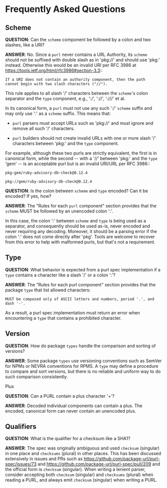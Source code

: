 # Frequently Asked Questions


## Scheme

**QUESTION**: Can the ``scheme`` component be followed by a colon and two
slashes, like a URI?

**ANSWER**: No.  Since a ``purl`` never contains a URL Authority, its
``scheme`` should not be suffixed with double slash as in 'pkg://' and should
 use 'pkg:' instead. Otherwise this would be an invalid URI per RFC 3986 at
 https://tools.ietf.org/html/rfc3986#section-3.3::

    If a URI does not contain an authority component, then the path
    cannot begin with two slash characters ("//").

This rule applies to all slash '/' characters between the ``scheme``'s colon
separator and the ``type`` component, e.g., ':/', '://', ':///' et al.

In its canonical form, a ``purl`` must not use any such ':/' ``scheme``
suffix and may only use ':' as a ``scheme`` suffix.  This means that:

- ``purl`` parsers must accept URLs such as 'pkg://' and must ignore and
remove all such '/' characters.

- ``purl`` builders should not create invalid URLs with one or more slash '/'
characters between 'pkg:' and the ``type`` component.

For example, although these two purls are strictly equivalent, the first is
in canonical form, while the second -- with a '//' between 'pkg:' and the
``type`` 'gem' -- is an acceptable purl but is an invalid URI/URL per RFC
3986::

    pkg:gem/ruby-advisory-db-check@0.12.4

    pkg://gem/ruby-advisory-db-check@0.12.4

**QUESTION**: Is the colon between ``scheme`` and ``type`` encoded? Can it be
encoded? If yes, how?

**ANSWER**: The "Rules for each ``purl`` component" section provides that the
``scheme`` MUST be followed by an unencoded colon ':'.

In this case, the colon ':' between ``scheme`` and ``type`` is being used as
a separator, and consequently should be used as-is, never encoded and never
requiring any decoding. Moreover, it should be a parsing error if the colon
':' does not come directly after 'pkg'.  Tools are welcome to recover from
this error to help with malformed purls, but that's not a requirement.


## Type

**QUESTION**: What behavior is expected from a purl spec implementation if a
``type`` contains a character like a slash '/' or a colon ':'?

**ANSWER**: The "Rules for each purl component" section provides that the
package ``type`` that list allowed characters:

    MUST be composed only of ASCII letters and numbers, period '.', and
    dash '-'.

As a result, a purl spec implementation must return an error when
encountering a ``type`` that contains a prohibited character.


## Version

**QUESTION**: How do package ``types`` handle the comparison and sorting of
versions?

**ANSWER**: Some package ``types`` use versioning conventions such as SemVer
for NPMs or NEVRA conventions for RPMS. A ``type`` may define a procedure to
compare and sort versions, but there is no reliable and uniform way to do
such comparison consistently.


Plus

**QUESTION**: Can a PURL contain a plus character '+'?

**ANSWER**: Decoded individual components can contain a plus. The encoded,
canonical form can never contain an unencoded plus.


## Qualifiers

**QUESTION**: What is the qualifier for a checksum like a SHA1?

**ANSWER**: The spec was originally ambiguous and used ``checksum``
(singular) in one place and ``checksums`` (plural) in other places. This has
been discussed extensively in issues and PRs such as
https://github.com/package-url/purl-spec/issues/73 and
https://github.com/package-url/purl-spec/pull/209 and the official form
is ``checksum`` (singular). When writing a lenient parser, consider accepting
both ``checksum`` (singular) and ``checksums`` (plural) when reading a PURL,
and always emit ``checksum`` (singular) when writing a PURL.
